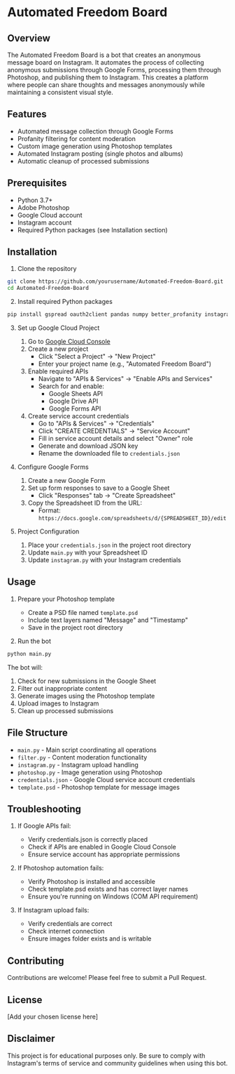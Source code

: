 # Automated Freedom Board

## Overview
The Automated Freedom Board is a bot that creates an anonymous message board on Instagram. It automates the process of collecting anonymous submissions through Google Forms, processing them through Photoshop, and publishing them to Instagram. This creates a platform where people can share thoughts and messages anonymously while maintaining a consistent visual style.

## Features
- Automated message collection through Google Forms
- Profanity filtering for content moderation
- Custom image generation using Photoshop templates
- Automated Instagram posting (single photos and albums)
- Automatic cleanup of processed submissions

## Prerequisites
- Python 3.7+
- Adobe Photoshop
- Google Cloud account
- Instagram account
- Required Python packages (see Installation section)

## Installation

1. Clone the repository
```bash
git clone https://github.com/yourusername/Automated-Freedom-Board.git
cd Automated-Freedom-Board
```

2. Install required Python packages
```bash
pip install gspread oauth2client pandas numpy better_profanity instagrapi pywin32
```

3. Set up Google Cloud Project
   1. Go to [Google Cloud Console](https://console.cloud.google.com)
   2. Create a new project
      - Click "Select a Project" → "New Project"
      - Enter your project name (e.g., "Automated Freedom Board")
   3. Enable required APIs
      - Navigate to "APIs & Services" → "Enable APIs and Services"
      - Search for and enable:
        - Google Sheets API
        - Google Drive API
        - Google Forms API
   4. Create service account credentials
      - Go to "APIs & Services" → "Credentials"
      - Click "CREATE CREDENTIALS" → "Service Account"
      - Fill in service account details and select "Owner" role
      - Generate and download JSON key
      - Rename the downloaded file to `credentials.json`

4. Configure Google Forms
   1. Create a new Google Form
   2. Set up form responses to save to a Google Sheet
      - Click "Responses" tab → "Create Spreadsheet"
   3. Copy the Spreadsheet ID from the URL:
      - Format: `https://docs.google.com/spreadsheets/d/{SPREADSHEET_ID}/edit`

5. Project Configuration
   1. Place your `credentials.json` in the project root directory
   2. Update `main.py` with your Spreadsheet ID
   3. Update `instagram.py` with your Instagram credentials

## Usage

1. Prepare your Photoshop template
   - Create a PSD file named `template.psd`
   - Include text layers named "Message" and "Timestamp"
   - Save in the project root directory

2. Run the bot
```bash
python main.py
```

The bot will:
1. Check for new submissions in the Google Sheet
2. Filter out inappropriate content
3. Generate images using the Photoshop template
4. Upload images to Instagram
5. Clean up processed submissions

## File Structure
- `main.py` - Main script coordinating all operations
- `filter.py` - Content moderation functionality
- `instagram.py` - Instagram upload handling
- `photoshop.py` - Image generation using Photoshop
- `credentials.json` - Google Cloud service account credentials
- `template.psd` - Photoshop template for message images

## Troubleshooting
1. If Google APIs fail:
   - Verify credentials.json is correctly placed
   - Check if APIs are enabled in Google Cloud Console
   - Ensure service account has appropriate permissions

2. If Photoshop automation fails:
   - Verify Photoshop is installed and accessible
   - Check template.psd exists and has correct layer names
   - Ensure you're running on Windows (COM API requirement)

3. If Instagram upload fails:
   - Verify credentials are correct
   - Check internet connection
   - Ensure images folder exists and is writable

## Contributing
Contributions are welcome! Please feel free to submit a Pull Request.

## License
[Add your chosen license here]

## Disclaimer
This project is for educational purposes only. Be sure to comply with Instagram's terms of service and community guidelines when using this bot.